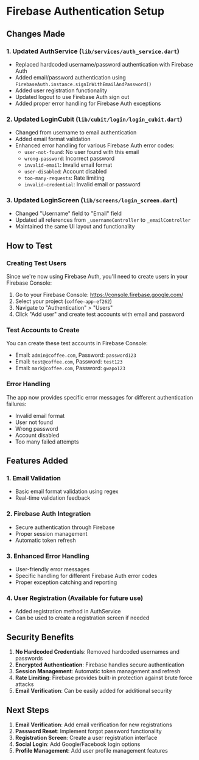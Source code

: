 # Firebase Authentication Setup

## Changes Made

### 1. Updated AuthService (`lib/services/auth_service.dart`)
- Replaced hardcoded username/password authentication with Firebase Auth
- Added email/password authentication using `FirebaseAuth.instance.signInWithEmailAndPassword()`
- Added user registration functionality
- Updated logout to use Firebase Auth sign out
- Added proper error handling for Firebase Auth exceptions

### 2. Updated LoginCubit (`lib/cubit/login/login_cubit.dart`)
- Changed from username to email authentication
- Added email format validation
- Enhanced error handling for various Firebase Auth error codes:
  - `user-not-found`: No user found with this email
  - `wrong-password`: Incorrect password
  - `invalid-email`: Invalid email format
  - `user-disabled`: Account disabled
  - `too-many-requests`: Rate limiting
  - `invalid-credential`: Invalid email or password

### 3. Updated LoginScreen (`lib/screens/login_screen.dart`)
- Changed "Username" field to "Email" field
- Updated all references from `_usernameController` to `_emailController`
- Maintained the same UI layout and functionality

## How to Test

### Creating Test Users
Since we're now using Firebase Auth, you'll need to create users in your Firebase Console:

1. Go to your Firebase Console: https://console.firebase.google.com/
2. Select your project (`coffee-app-ef262`)
3. Navigate to "Authentication" > "Users"
4. Click "Add user" and create test accounts with email and password

### Test Accounts to Create
You can create these test accounts in Firebase Console:
- Email: `admin@coffee.com`, Password: `password123`
- Email: `test@coffee.com`, Password: `test123`
- Email: `mark@coffee.com`, Password: `gwapo123`

### Error Handling
The app now provides specific error messages for different authentication failures:
- Invalid email format
- User not found
- Wrong password
- Account disabled
- Too many failed attempts

## Features Added

### 1. Email Validation
- Basic email format validation using regex
- Real-time validation feedback

### 2. Firebase Auth Integration
- Secure authentication through Firebase
- Proper session management
- Automatic token refresh

### 3. Enhanced Error Handling
- User-friendly error messages
- Specific handling for different Firebase Auth error codes
- Proper exception catching and reporting

### 4. User Registration (Available for future use)
- Added registration method in AuthService
- Can be used to create a registration screen if needed

## Security Benefits

1. **No Hardcoded Credentials**: Removed hardcoded usernames and passwords
2. **Encrypted Authentication**: Firebase handles secure authentication
3. **Session Management**: Automatic token management and refresh
4. **Rate Limiting**: Firebase provides built-in protection against brute force attacks
5. **Email Verification**: Can be easily added for additional security

## Next Steps

1. **Email Verification**: Add email verification for new registrations
2. **Password Reset**: Implement forgot password functionality
3. **Registration Screen**: Create a user registration interface
4. **Social Login**: Add Google/Facebook login options
5. **Profile Management**: Add user profile management features
